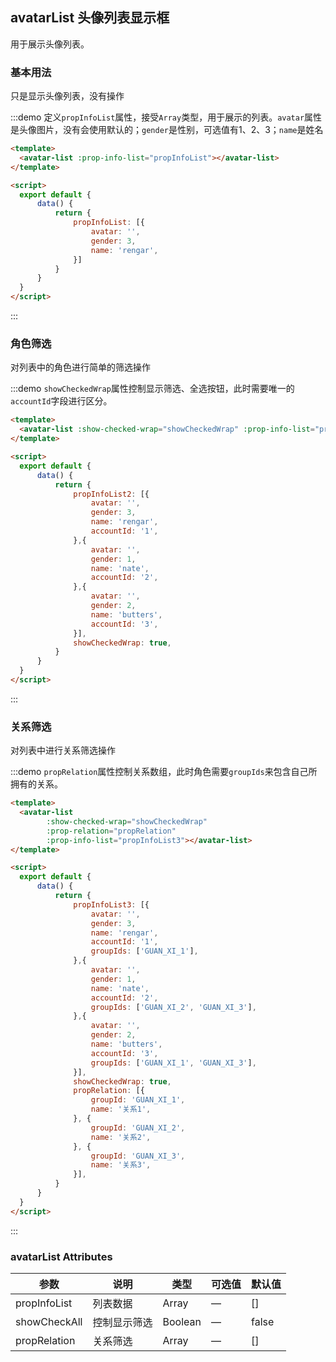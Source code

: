 <script>
  import avatarList from './avatar_list.vue'
  
  export default {
      data() {
          return {
              propInfoList: [{
                  avatar: '',
                  gender: 3,
                  name: 'rengar',
              }],
              propInfoList2: [{
                  avatar: '',
                  gender: 3,
                  name: 'rengar',
                  accountId: '1',
              },{
                  avatar: '',
                  gender: 2,
                  name: 'nate',
                  accountId: '2',
              },{
                  avatar: '',
                  gender: 1,
                  name: 'butters',
                  accountId: '3',
              }],
              showCheckedWrap: true,
              propRelation: [{
                  groupId: 'GUAN_XI_1',
                  name: '关系1',
              }, {
                  groupId: 'GUAN_XI_2',
                  name: '关系2',
              }, {
                  groupId: 'GUAN_XI_3',
                  name: '关系3',
              }],
              propInfoList3: [{
                  avatar: '',
                  gender: 3,
                  name: 'rengar',
                  accountId: '1',
                  groupIds: ['GUAN_XI_1'],
              },{
                  avatar: '',
                  gender: 1,
                  name: 'nate',
                  accountId: '2',
                  groupIds: ['GUAN_XI_2', 'GUAN_XI_3'],
              },{
                  avatar: '',
                  gender: 2,
                  name: 'butters',
                  accountId: '3',
                  groupIds: ['GUAN_XI_1', 'GUAN_XI_3'],
              }],
          }
      },
      components: {
          avatarList
      }
  }
</script>

## avatarList 头像列表显示框

用于展示头像列表。

### 基本用法

只是显示头像列表，没有操作

:::demo 定义`propInfoList`属性，接受`Array`类型，用于展示的列表。`avatar`属性是头像图片，没有会使用默认的；`gender`是性别，可选值有1、2、3；`name`是姓名
```html
<template>
  <avatar-list :prop-info-list="propInfoList"></avatar-list>
</template>

<script>
  export default {
      data() {
          return {
              propInfoList: [{
                  avatar: '',
                  gender: 3,
                  name: 'rengar',
              }]
          }
      }
  }
</script>
```
:::

### 角色筛选

对列表中的角色进行简单的筛选操作

:::demo `showCheckedWrap`属性控制显示筛选、全选按钮，此时需要唯一的`accountId`字段进行区分。
```html
<template>
  <avatar-list :show-checked-wrap="showCheckedWrap" :prop-info-list="propInfoList2"></avatar-list>
</template>

<script>
  export default {
      data() {
          return {
              propInfoList2: [{
                  avatar: '',
                  gender: 3,
                  name: 'rengar',
                  accountId: '1',
              },{
                  avatar: '',
                  gender: 1,
                  name: 'nate',
                  accountId: '2',
              },{
                  avatar: '',
                  gender: 2,
                  name: 'butters',
                  accountId: '3',
              }],
              showCheckedWrap: true,
          }
      }
  }
</script>
```
:::

### 关系筛选

对列表中进行关系筛选操作

:::demo `propRelation`属性控制关系数组，此时角色需要`groupIds`来包含自己所拥有的关系。
```html
<template>
  <avatar-list
        :show-checked-wrap="showCheckedWrap"
        :prop-relation="propRelation"
        :prop-info-list="propInfoList3"></avatar-list>
</template>

<script>
  export default {
      data() {
          return {
              propInfoList3: [{
                  avatar: '',
                  gender: 3,
                  name: 'rengar',
                  accountId: '1',
                  groupIds: ['GUAN_XI_1'],
              },{
                  avatar: '',
                  gender: 1,
                  name: 'nate',
                  accountId: '2',
                  groupIds: ['GUAN_XI_2', 'GUAN_XI_3'],
              },{
                  avatar: '',
                  gender: 2,
                  name: 'butters',
                  accountId: '3',
                  groupIds: ['GUAN_XI_1', 'GUAN_XI_3'],
              }],
              showCheckedWrap: true,
              propRelation: [{
                  groupId: 'GUAN_XI_1',
                  name: '关系1',
              }, {
                  groupId: 'GUAN_XI_2',
                  name: '关系2',
              }, {
                  groupId: 'GUAN_XI_3',
                  name: '关系3',
              }],
          }
      }
  }
</script>
```
:::

### avatarList Attributes

| 参数          | 说明            | 类型            | 可选值                 | 默认值   |
|------------- |---------------- |---------------- |---------------------- |-------- |
| propInfoList | 列表数据         | Array           | —                     | []     |
| showCheckAll | 控制显示筛选     | Boolean         | —                      | false   |
| propRelation | 关系筛选         | Array           | —                     | []      |
